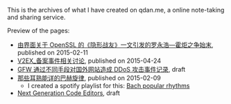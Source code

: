 This is the archives of what I have created on qdan.me, a online note-taking and sharing service.

Preview of the pages:

- [由界面关于 OpenSSL 的《隐形战友》一文引发的罗永浩—霍炬之争始末](https://htmlpreview.github.io/?https://github.com/reorx/qdan-archives/blob/master/%E7%94%B1%E7%95%8C%E9%9D%A2%E5%85%B3%E4%BA%8E_OpenSSL_%E7%9A%84%E3%80%8A%E9%9A%90%E5%BD%A2%E6%88%98%E5%8F%8B%E3%80%8B%E4%B8%80%E6%96%87%E5%BC%95%E5%8F%91%E7%9A%84%E7%BD%97%E6%B0%B8%E6%B5%A9%E2%80%94%E9%9C%8D%E7%82%AC%E4%B9%8B%E4%BA%89%E5%A7%8B%E6%9C%AB/index.html), published on 2015-02-11
- [V2EX_备案事件相关讨论](https://htmlpreview.github.io/?https://github.com/reorx/qdan-archives/blob/master/V2EX_%E5%A4%87%E6%A1%88%E4%BA%8B%E4%BB%B6%E7%9B%B8%E5%85%B3%E8%AE%A8%E8%AE%BA/index.html), published on 2015-04-24
- [GFW 通过不同手段对国外网站造成 DDoS 攻击事件记录](https://htmlpreview.github.io/?https://github.com/reorx/qdan-archives/blob/master/GFW_%E9%80%9A%E8%BF%87%E4%B8%8D%E5%90%8C%E6%89%8B%E6%AE%B5%E5%AF%B9%E5%9B%BD%E5%A4%96%E7%BD%91%E7%AB%99%E9%80%A0%E6%88%90_DDoS_%E6%94%BB%E5%87%BB%E4%BA%8B%E4%BB%B6%E8%AE%B0%E5%BD%95/index.html), draft
- [那些耳熟能详的巴赫旋律](https://htmlpreview.github.io/?https://github.com/reorx/qdan-archives/blob/master/%E9%82%A3%E4%BA%9B%E8%80%B3%E7%86%9F%E8%83%BD%E8%AF%A6%E7%9A%84%E5%B7%B4%E8%B5%AB%E6%97%8B%E5%BE%8B/index.html), published on 2015-02-09
    - I created a spotify playlist for this: [Bach popular rhythms](https://open.spotify.com/playlist/7mu11PZV4Jaby9YS7KRaT3?si=4a5e24dae1354641)
- [Next Generation Code Editors](https://github.com/reorx/qdan-archives/blob/master/Next_Generation_Code_Editors/index.html), draft
